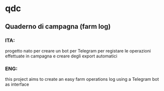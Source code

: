 # qdc
## Quaderno di campagna (farm log)
### ITA: 
progetto nato per creare un bot per Telegram per registare le operazioni effettuate in campagna e creare degli export automatici
### ENG:
this project aims to create an easy farm operations log using a Telegram bot as interface

